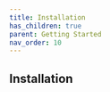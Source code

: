 ```yaml
---
title: Installation
has_children: true
parent: Getting Started
nav_order: 10
---
```


## Installation


